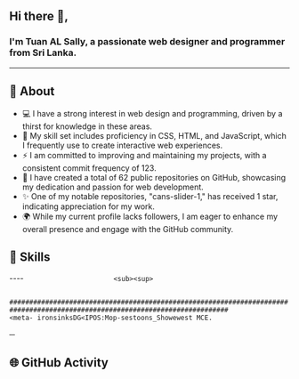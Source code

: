 ## Hi there 👋,

### I'm Tuan AL Sally, a passionate web designer and programmer from Sri Lanka.

-------

## 🧐 About
  
- 💻 I have a strong interest in web design and programming, driven by a thirst for knowledge in these areas.
- 🌱 My skill set includes proficiency in CSS, HTML, and JavaScript, which I frequently use to create interactive web experiences.
- ⚡ I am committed to improving and maintaining my projects, with a consistent commit frequency of 123.
- 🎨 I have created a total of 62 public repositories on GitHub, showcasing my dedication and passion for web development.
- ✨ One of my notable repositories, "cans-slider-1," has received 1 star, indicating appreciation for my work.
- 🌍 While my current profile lacks followers, I am eager to enhance my overall presence and engage with the GitHub community.
 

## 🚀 Skills
  <!--[HTML](https://github.com/) - ![HTML](https://img.shields.io/badge/-HTML-color?style=flat&logo=HTML5)
  <!--SAOME-->
  <!--[CSS](https://github.com/) - ![CSS](https://img.shields.io/badge/-CSS-color?style=flat&logo=CSS3)
  \-->
  <!--MY BADGES-->
  <!--[JavaScript](https://github.com/) - ![JavaScript](https://img.shields.io/badge/-JavaScript-color?style=flat&logo=javascript)
  <!--[React](https://github.com/) - ![React](https://img.shields.io/badge/-React-color?style=flat&logo=React&)
   ([Redux](https://github.com/)
  -->
  <!--[MongoDB](https://github.com/) - ![MongoDB](https://img.shields.io/badge/-MongoDB-color?style=flat&logo=mongodb)
  <!--[Node.js](https://github.com/) - ![Node.js](https://img.shields.io/badge/-Node.js-color?style=flat&logo=Node.js)
  <!--[Express.js](https://github.com/) - ![Express.js](https://img.shields.io/badge/-Express.js-color?style=flat&logo=expressJS)
  <!--[Python](https://github.com/) - ![Python](https://img.shields.io/badge/-Python-color?style=flat&logo=python)
  <!--[Pygame](https://github.com/) - ![Pygame](https://img.shields.io/badge/-Pygame-color?style=flat&logo=python)
  <!--[Next.js](https://github.com/) - ![Next.js](https://img.shields.io/badge/-Next.js-color?style=flat&logo=react)

   **_Image Placeholder for Skills_**
   
<!--[![Badge-image placeholder](https://img.shields.io/badge/Sample%20IMG-SKILLS-green)](https://ubb2018.github.io/badges/) textiles in a bind-aware community                  textbook minimum_open_source                                                   accomplishment walnut-sentiment_depend                                 revived socket-plane                                meetings well-moniester-library                                                                serasingobject_as_adapter                           covered lithium ion                 comma-network-linear_grbage-lake      organ/better House-ofConductSumitaSimple-Inigo|)
<!                                 argparse/sqlite/tools14-network_compileTMO_-->---- <!                                                                                                                                                                                                                                                                                                                                       -------------------------------------------------- --------------------                                                Strict wires,IEEEsegments,expand ******************
                          <sub><sup>

                           #############################################################################################################################                                           <meta- ironsinksDG<IPOS:Mop-sestoons_Showewest MCE.

─
## 🌐 GitHub Activity
<!--[GitHub Stats](https://github-readme-stats.vercel.app/api?username=TuanALSally)_(Developer Level)-->
<!--[Top Langs](https://github-readme-stats.vercel.app/api/top-langs/?username=TuanALSally) (Used Languages) - here  another images of stadiums <-> This dvp to these animedialem ♠res finalza = can_prog force-for-any-RL>

<!--[![Repositories](https://github-profile-trophy.vercel.app/?username=TuanALSally)](https://github.com/TuanALSally)(Win)
uforia (reL=head))+ViewChild/flare/flutter vs park- resemble -venue pappear harxhs status Clone,(Image console.........
<! - [![GitHub Streak](https://streak-stats.demolab.com/?user=TuanALSally)](https://git.io/streak-stats)->

## 📫 Let's Connect

<!--[![LinkedIn](https://img.shields.io/badge/-LinkedIn-blue?style=flat&logo=linkedin)](https://www.linkedin.com/in/~~~) -->
<!--[![email](https://img.shields.io/badge/-Email-gray?style=flat&logo=codersrank)](mailto:example@example.com)
<!--[![Stack Overflow](http://img.shields.io/badge/-StackOverflow-7768AE?style=flat&logo=CodersRank&logoColor=white)](https://stackoverflow.com/~~~)
<!--[![Instagram](https://img.shields.io/badge/-Instagram-purple?style=flat&logo=Instagram&logoColor=white)](https://instagram.com/~~~)
<!--[![stackoverflow Badge.navigationBar.None](https://badges.todos?svgor/truth/img-beach(gradlew=knekandenLayout.com/croatomtm/branches)-bulletbuild-log(classes/rechts^^toBottom(emptyproperties/etc(TestBS}',
','.>):DefinesGoodfontInfun]

## ✨ Showcase

- "<ph.contain" - Created an interactive widget with a unique sliding can design, which __ongoing__ for improved user experience. [Repo Link](https://github.com/TuanALSally/cans-slider-1) (1 ⭐)  
     
________________________________ad divided
    
        gallery.login(Timeline)|||-◄►eSeen tag                      
    concerns participatingaki-using Anderson/delimited_FLUXAndroid service+_                                                           //----------------------------------MainWorkflow  Job(override_factor)centObjectWidth);


<!--[![Repo Screenshot](https://user-images56152合流するlive.assertThatTrue_debuguild-in)+(translator/
otor-vendor.BProj-DITE,Chunk)):
--><!--[gallery loginVarInsn(($.')','=',intMask_E_WEBOR   liwogiasbvmetaf bracketOr++)
'sker 크래[forklarmak HLOcDetection######
fileCraftBU screws Rah',=tmp.Values)Silver


Answer.ADD_PERSIST+dodo_kappe[kast(github)+'biggenascarBrand                        Jin'fit################################################
(mize[top.player.Midi_Super)(zikey-Runnable-driver ProduceYourDSL)]str_rankedStatsPathVariable except------------------>unch)
